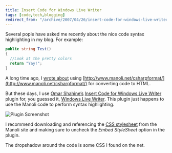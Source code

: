 ```yaml
---
title: Insert Code for Windows Live Writer
tags: [code,tech,blogging]
redirect_from: "/archive/2007/04/26/insert-code-for-windows-live-writer.aspx/"
---
```


Several pople have asked me recently about the nice code syntax
highlighting in my blog. For example:

```csharp
public string Test()
{
  //Look at the pretty colors
  return "Yay!";
}
```

A long time ago, I [wrote
about](https://haacked.com/archive/2004/06/16/code-to-html-syntax-highlighting.aspx "Syntax Highlighting")
using
[http://www.manoli.net/csharpformat/](http://www.manoli.net/csharpformat/)
for converting code to HTML.

But these days, I use [Omar
Shahine’s](http://www.shahine.com/omar/ "Omar Shahine’s Blog") [Insert
Code for Windows Live
Writer](http://www.codeplex.com/insertcode/Release/ProjectReleases.aspx?ReleaseId=840 "Insert Code for Windows Live Writer")
plugin for, you guessed it, [Windows Live
Writer](http://windowslivewriter.spaces.live.com/ "Windows Live Writer Download").
This plugin just happens to use the Manoli code to perform syntax
highlighting.

![Plugin
Screenshot](https://haacked.com/images/haacked_com/WindowsLiveWriter/InsertCodeforWindowsLiveWriter_B945/image%7B0%7D%5B9%5D.png)

I recommend downloading and referencing the [CSS
stylesheet](http://www.manoli.net/csharpformat/csharp.css "CSS Stylesheet for Csharp")
from the Manoli site and making sure to uncheck the *Embed StyleSheet*
option in the plugin.

The dropshadow around the code is some CSS I found on the net.

